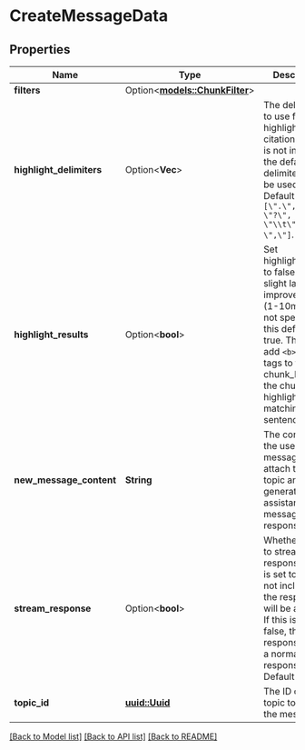 # CreateMessageData

## Properties

Name | Type | Description | Notes
------------ | ------------- | ------------- | -------------
**filters** | Option<[**models::ChunkFilter**](ChunkFilter.md)> |  | [optional]
**highlight_delimiters** | Option<**Vec<String>**> | The delimiters to use for highlighting the citations. If this is not included, the default delimiters will be used. Default is `[\".\", \"!\", \"?\", \"\\n\", \"\\t\", \",\"]`. | [optional]
**highlight_results** | Option<**bool**> | Set highlight_results to false for a slight latency improvement (1-10ms). If not specified, this defaults to true. This will add `<b><mark>` tags to the chunk_html of the chunks to highlight matching sub-sentences. | [optional]
**new_message_content** | **String** | The content of the user message to attach to the topic and then generate an assistant message in response to. | 
**stream_response** | Option<**bool**> | Whether or not to stream the response. If this is set to true or not included, the response will be a stream. If this is set to false, the response will be a normal JSON response. Default is true. | [optional]
**topic_id** | [**uuid::Uuid**](uuid::Uuid.md) | The ID of the topic to attach the message to. | 

[[Back to Model list]](../README.md#documentation-for-models) [[Back to API list]](../README.md#documentation-for-api-endpoints) [[Back to README]](../README.md)


